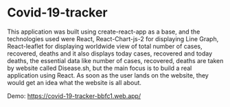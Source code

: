 # Covid-19-tracker 
This application was built using create-react-app as a base, and the technologies used were React, React-Chart-js-2 for displaying Line Graph, React-leaflet for displaying worldwide view of total number of  cases, recovered, deaths and it also displays today cases, recovered and today deaths, the essential data like number of cases, recovered, deaths are taken by website called Disease.sh, but the main focus is to build a real application using React. As soon as the user lands on the website, they would get an idea what the website is all about.

Demo: https://covid-19-tracker-bbfc1.web.app/
